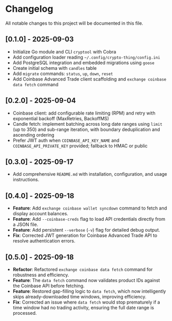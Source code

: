 # Changelog

All notable changes to this project will be documented in this file.

## [0.1.0] - 2025-09-03
- Initialize Go module and CLI `cryptool` with Cobra
- Add configuration loader reading `~/.config/crypto-thing/config.ini`
- Add PostgreSQL integration and embedded migrations using `goose`
- Create initial schema with `candles` table
- Add `migrate` commands: `status`, `up`, `down`, `reset`
- Add Coinbase Advanced Trade client scaffolding and `exchange coinbase data fetch` command

## [0.2.0] - 2025-09-04
- Coinbase client: add configurable rate limiting (RPM) and retry with exponential backoff (MaxRetries, BackoffMS)
- Candle fetch: implement batching across long date ranges using `limit` (up to 350) and sub-range iteration, with boundary deduplication and ascending ordering
- Prefer JWT auth when `COINBASE_API_KEY_NAME` and `COINBASE_API_PRIVATE_KEY` provided; fallback to HMAC or public

## [0.3.0] - 2025-09-17
- Add comprehensive `README.md` with installation, configuration, and usage instructions.

## [0.4.0] - 2025-09-18
- **Feature**: Add `exchange coinbase wallet syncdown` command to fetch and display account balances.
- **Feature**: Add `--coinbase-creds` flag to load API credentials directly from a JSON file.
- **Feature**: Add persistent `--verbose` (`-v`) flag for detailed debug output.
- **Fix**: Corrected JWT generation for Coinbase Advanced Trade API to resolve authentication errors.

## [0.5.0] - 2025-09-18
- **Refactor**: Refactored `exchange coinbase data fetch` command for robustness and efficiency.
- **Feature**: The `data fetch` command now validates product IDs against the Coinbase API before fetching.
- **Feature**: Restored gap-filling logic to `data fetch`, which now intelligently skips already-downloaded time windows, improving efficiency.
- **Fix**: Corrected an issue where `data fetch` would stop prematurely if a time window had no trading activity, ensuring the full date range is processed.
